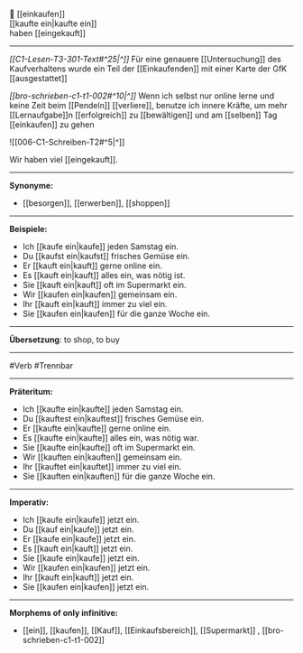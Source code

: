🛒 [[einkaufen]]  
[[kaufte ein|kaufte ein]]  
haben [[eingekauft]]

---
*[[C1-Lesen-T3-301-Text#^25|^]]* Für eine genauere [[Untersuchung]] des Kaufverhaltens wurde ein Teil der [[Einkaufenden]] mit einer Karte der GfK [[ausgestattet]]

*[[bro-schrieben-c1-t1-002#^10|^]]* Wenn ich selbst nur online lerne und keine Zeit beim [[Pendeln]] [[verliere]], benutze ich innere Kräfte, um mehr [[Lernaufgabe]]n [[erfolgreich]] zu [[bewältigen]] und am [[selben]] Tag [[einkaufen]] zu gehen

![[006-C1-Schreiben-T2#^5|^]]

Wir haben viel [[eingekauft]].

---

**Synonyme:**

- [[besorgen]], [[erwerben]], [[shoppen]]

---

**Beispiele:**

- Ich [[kaufe ein|kaufe]] jeden Samstag ein.
- Du [[kaufst ein|kaufst]] frisches Gemüse ein.
- Er [[kauft ein|kauft]] gerne online ein.
- Es [[kauft ein|kauft]] alles ein, was nötig ist.
- Sie [[kauft ein|kauft]] oft im Supermarkt ein.
- Wir [[kaufen ein|kaufen]] gemeinsam ein.
- Ihr [[kauft ein|kauft]] immer zu viel ein.
- Sie [[kaufen ein|kaufen]] für die ganze Woche ein.

---

**Übersetzung**:
to shop, to buy

---

#Verb #Trennbar

---

**Präteritum:**

- Ich [[kaufte ein|kaufte]] jeden Samstag ein.
- Du [[kauftest ein|kauftest]] frisches Gemüse ein.
- Er [[kaufte ein|kaufte]] gerne online ein.
- Es [[kaufte ein|kaufte]] alles ein, was nötig war.
- Sie [[kaufte ein|kaufte]] oft im Supermarkt ein.
- Wir [[kauften ein|kauften]] gemeinsam ein.
- Ihr [[kauftet ein|kauftet]] immer zu viel ein.
- Sie [[kauften ein|kauften]] für die ganze Woche ein.

---

**Imperativ:**

- Ich [[kaufe ein|kaufe]] jetzt ein.
- Du [[kauf ein|kaufe]] jetzt ein.
- Er [[kaufe ein|kaufe]] jetzt ein.
- Es [[kauft ein|kauft]] jetzt ein.
- Sie [[kaufe ein|kaufe]] jetzt ein.
- Wir [[kaufen ein|kaufen]] jetzt ein.
- Ihr [[kauft ein|kauft]] jetzt ein.
- Sie [[kaufen ein|kaufen]] jetzt ein.

---

**Morphems of only infinitive:**

- [[ein]], [[kaufen]], [[Kauf]], [[Einkaufsbereich]], [[Supermarkt]]
, [[bro-schrieben-c1-t1-002]]